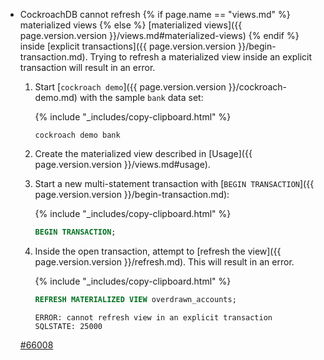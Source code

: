 - CockroachDB cannot refresh {% if page.name == "views.md" %} materialized views {% else %} [materialized views]({{ page.version.version }}/views.md#materialized-views) {% endif %} inside [explicit transactions]({{ page.version.version }}/begin-transaction.md). Trying to refresh a materialized view inside an explicit transaction will result in an error.
    1. Start [`cockroach demo`]({{ page.version.version }}/cockroach-demo.md) with the sample `bank` data set:

        {% include "_includes/copy-clipboard.html" %}
        ~~~ shell
        cockroach demo bank
        ~~~
    1. Create the materialized view described in [Usage]({{ page.version.version }}/views.md#usage).
    1. Start a new multi-statement transaction with [`BEGIN TRANSACTION`]({{ page.version.version }}/begin-transaction.md):

          {% include "_includes/copy-clipboard.html" %}
          ~~~ sql
          BEGIN TRANSACTION;
          ~~~
    1. Inside the open transaction, attempt to [refresh the view]({{ page.version.version }}/refresh.md). This will result in an error.

          {% include "_includes/copy-clipboard.html" %}
          ~~~ sql
          REFRESH MATERIALIZED VIEW overdrawn_accounts;
          ~~~

          ~~~
          ERROR: cannot refresh view in an explicit transaction
          SQLSTATE: 25000
          ~~~

    [#66008](https://github.com/cockroachdb/cockroach/issues/66008)
